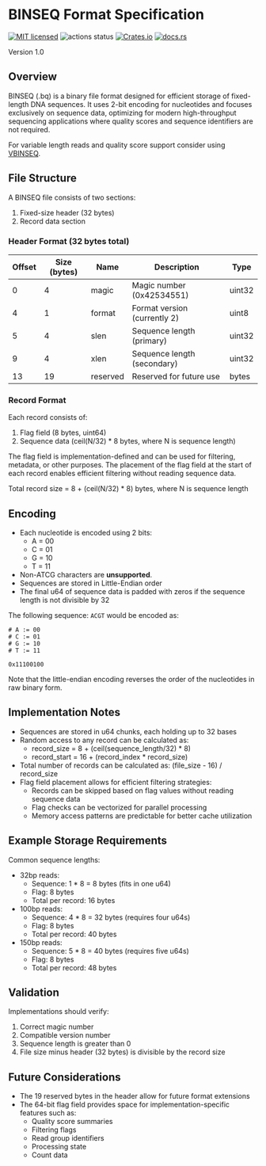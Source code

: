 # BINSEQ Format Specification

[![MIT licensed](https://img.shields.io/badge/license-MIT-blue.svg)](./LICENSE.md)
![actions status](https://github.com/arcinstitute/binseq/workflows/CI/badge.svg)
[![Crates.io](https://img.shields.io/crates/d/binseq?color=orange&label=crates.io)](https://crates.io/crates/binseq)
[![docs.rs](https://img.shields.io/docsrs/binseq?color=green&label=docs.rs)](https://docs.rs/binseq/latest/binseq/)

Version 1.0

## Overview

BINSEQ (.bq) is a binary file format designed for efficient storage of fixed-length DNA sequences.
It uses 2-bit encoding for nucleotides and focuses exclusively on sequence data, optimizing for modern high-throughput sequencing applications where quality scores and sequence identifiers are not required.

For variable length reads and quality score support consider using [VBINSEQ](https://github.com/arcinstitute/vbinseq).

## File Structure

A BINSEQ file consists of two sections:

1. Fixed-size header (32 bytes)
2. Record data section

### Header Format (32 bytes total)

| Offset | Size (bytes) | Name     | Description                  | Type   |
| ------ | ------------ | -------- | ---------------------------- | ------ |
| 0      | 4            | magic    | Magic number (0x42534551)    | uint32 |
| 4      | 1            | format   | Format version (currently 2) | uint8  |
| 5      | 4            | slen     | Sequence length (primary)    | uint32 |
| 9      | 4            | xlen     | Sequence length (secondary)  | uint32 |
| 13     | 19           | reserved | Reserved for future use      | bytes  |

### Record Format

Each record consists of:

1. Flag field (8 bytes, uint64)
2. Sequence data (ceil(N/32) \* 8 bytes, where N is sequence length)

The flag field is implementation-defined and can be used for filtering, metadata, or other purposes. The placement of the flag field at the start of each record enables efficient filtering without reading sequence data.

Total record size = 8 + (ceil(N/32) \* 8) bytes, where N is sequence length

## Encoding

- Each nucleotide is encoded using 2 bits:
  - A = 00
  - C = 01
  - G = 10
  - T = 11
- Non-ATCG characters are **unsupported**.
- Sequences are stored in Little-Endian order
- The final u64 of sequence data is padded with zeros if the sequence length is not divisible by 32

The following sequence: `ACGT` would be encoded as:

```text
# A := 00
# C := 01
# G := 10
# T := 11

0x11100100
```

Note that the little-endian encoding reverses the order of the nucleotides in raw binary form.

## Implementation Notes

- Sequences are stored in u64 chunks, each holding up to 32 bases
- Random access to any record can be calculated as:
  - record_size = 8 + (ceil(sequence_length/32) \* 8)
  - record_start = 16 + (record_index \* record_size)
- Total number of records can be calculated as: (file_size - 16) / record_size
- Flag field placement allows for efficient filtering strategies:
  - Records can be skipped based on flag values without reading sequence data
  - Flag checks can be vectorized for parallel processing
  - Memory access patterns are predictable for better cache utilization

## Example Storage Requirements

Common sequence lengths:

- 32bp reads:
  - Sequence: 1 \* 8 = 8 bytes (fits in one u64)
  - Flag: 8 bytes
  - Total per record: 16 bytes
- 100bp reads:
  - Sequence: 4 \* 8 = 32 bytes (requires four u64s)
  - Flag: 8 bytes
  - Total per record: 40 bytes
- 150bp reads:
  - Sequence: 5 \* 8 = 40 bytes (requires five u64s)
  - Flag: 8 bytes
  - Total per record: 48 bytes

## Validation

Implementations should verify:

1. Correct magic number
2. Compatible version number
3. Sequence length is greater than 0
4. File size minus header (32 bytes) is divisible by the record size

## Future Considerations

- The 19 reserved bytes in the header allow for future format extensions
- The 64-bit flag field provides space for implementation-specific features such as:
  - Quality score summaries
  - Filtering flags
  - Read group identifiers
  - Processing state
  - Count data
